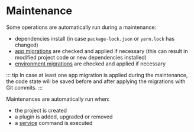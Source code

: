 # Maintenance

Some operations are automatically run during a maintenance:

- dependencies install (in case `package-lock.json` or `yarn.lock` has changed)
- [app migrations](./app-migrations.md) are checked and applied if necessary (this can result in modified project code or new dependencies installed)
- [environment migrations](./env-migrations.md) are checked and applied if necessary

::: tip
In case at least one app migration is applied during the maintenance, the code state will be saved before and after applying the migrations with Git commits.
:::

Maintenances are automatically run when:

- the project is created
- a plugin is added, upgraded or removed
- a [service](./service.md) command is executed
